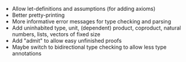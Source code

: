 * Allow let-definitions and assumptions (for adding axioms)
* Better pretty-printing
* More informative error messages for type checking and parsing
* Add uninhabited type, unit, (dependent) product, coproduct, natural numbers, lists, vectors of fixed size
* Add "admit" to allow easy unfinished proofs
* Maybe switch to bidirectional type checking to allow less type annotations
